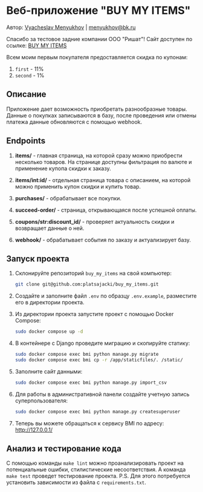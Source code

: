 # Веб-приложение "BUY MY ITEMS"

Автор: [Vyacheslav Menyukhov](https://github.com/platsajacki) | menyukhov@bk.ru

Спасибо за тестовое задние компании ООО "Ришат"! Сайт доступен по ссылке: [BUY MY ITEMS](https://bmi-rishat.ddns.net/)

Всем моим первым покупателя предоставляется скидка по купонам:
1. `first` - 11%
2. `second` - 1%

## Описание
Приложение дает возможность приобретать разнообразные товары. Данные о покупках записываются в базу, после проведения или отмены платежа данные обновляются с помощью webhook.

## Endpoints
1. **items/** - главная страница, на которой сразу можно приобрести несколько товаров. На странице доступны фильтрация по валюте и применение купопа скидки к заказу.

2. **items/int:id/** - отдельная страница товара с описанием, на которой можно применить купон скидки и купить товар.

3. **purchases/** - обрабатывает все покупки.

4. **succeed-order/** - страница, открывающаяся после успешной оплаты.

5. **coupons/str:discount_id/** - проверяет актуальность скидки и возвращает данные о ней.

6. **webhook/** - обрабатывает события по заказу и актуализирует базу.

## Запуск проекта
1. Склонируйте репозиторий `buy_my_items` на свой компьютер:
    ```bash
    git clone git@github.com:platsajacki/buy_my_items.git
    ```

2. Создайте и заполните файл `.env` по образцу `.env.example`, разместите его в директории проекта.

3. Из директории проекта запустите проект с помощью Docker Compose:
    ```bash
    sudo docker compose up -d
    ```

4. В контейнере с Django проведите миграцию и скопируйте статику:
    ```bash
    sudo docker compose exec bmi python manage.py migrate
    sudo docker compose exec bmi cp -r /app/staticfiles/. /static/
    ```

5. Заполните сайт данными:
    ```bash
    sudo docker compose exec bmi python manage.py import_csv
    ```

6. Для работы в административной панели создайте учетную запись суперпользователя:
    ```bash
    sudo docker compose exec bmi python manage.py createsuperuser
    ```

7. Теперь вы можете обращаться к сервису BMI по адресу: http://127.0.0.1/

## Анализ и тестирование кода
С помощью команды `make lint` можно проанализировать проект на потенциальные ошибки, стилистические несоответствия. А команда `make test` проведет тестирование проекта. P.S. Для этого потребуется установить зависимости из файла с `requirements.txt`.
